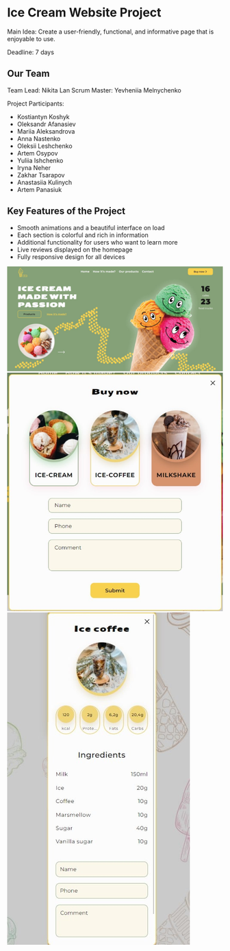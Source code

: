 # Ice Cream Website Project
Main Idea: Create a user-friendly, functional, and informative page that is enjoyable to use.

Deadline: 7 days

## Our Team
Team Lead: Nikita Lan
Scrum Master: Yevheniia Melnychenko

Project Participants:

- Kostiantyn Koshyk
- Oleksandr Afanasiev
- Mariia Aleksandrova
- Anna Nastenko
- Oleksii Leshchenko
- Artem Osypov
- Yuliia Ishchenko
- Iryna Neher
- Zakhar Tsarapov
- Anastasiia Kulinych
- Artem Panasiuk


## Key Features of the Project
- Smooth animations and a beautiful interface on load
- Each section is colorful and rich in information
- Additional functionality for users who want to learn more
- Live reviews displayed on the homepage
- Fully responsive design for all devices


![desctop site](./assets/desctop1.jpg)
![desctop two site](./assets/desctop2.jpg)
![mobile site](./assets/mobile1.jpg)
